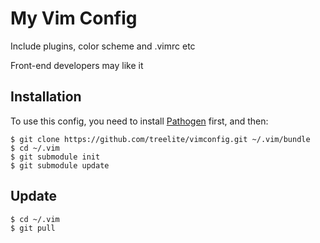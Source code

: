 # My Vim Config

Include plugins, color scheme and .vimrc etc

Front-end developers may like it

## Installation

To use this config, you need to install [Pathogen](https://github.com/tpope/vim-pathogen/) first, and then:

    $ git clone https://github.com/treelite/vimconfig.git ~/.vim/bundle
    $ cd ~/.vim
    $ git submodule init
    $ git submodule update

## Update

    $ cd ~/.vim
    $ git pull
